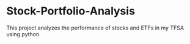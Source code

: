 # Stock-Portfolio-Analysis
This project analyzes the performance of stocks and ETFs in my TFSA using python
